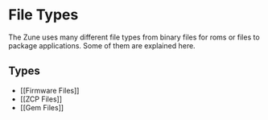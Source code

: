 # File Types
The Zune uses many different file types from binary files for roms or files to package applications. Some of them are explained here.

## Types
- [[Firmware Files]]
- [[ZCP Files]]
- [[Gem Files]]

